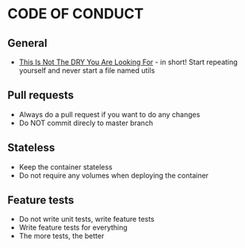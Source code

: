 # CODE OF CONDUCT

## General

* [This Is Not The DRY You Are Looking For](https://medium.com/@nicolopigna/this-is-not-the-dry-you-are-looking-for-a316ed3f445f) - in short! Start repeating yourself and never start a file named utils

## Pull requests

* Always do a pull request if you want to do any changes
* Do NOT commit direcly to master branch

## Stateless

* Keep the container stateless
* Do not require any volumes when deploying the container

## Feature tests

* Do not write unit tests, write feature tests
* Write feature tests for everything
* The more tests, the better


